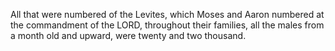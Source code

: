All that were numbered of the Levites, which Moses and Aaron numbered at the commandment of the LORD, throughout their families, all the males from a month old and upward, were twenty and two thousand.
